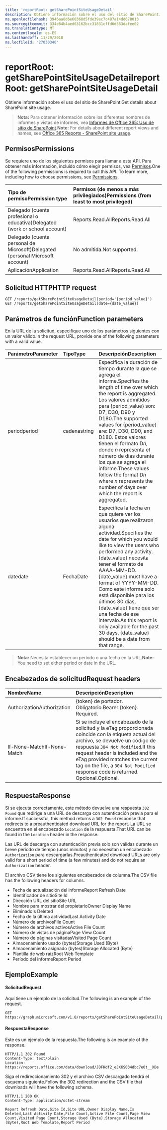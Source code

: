 ```yaml
---
title: 'reportRoot: getSharePointSiteUsageDetail'
description: Obtiene información sobre el uso del sitio de SharePoint.
ms.openlocfilehash: 3946aa8d6e60368d5fde39ec7c487a14dd678013
ms.sourcegitcommit: 334e84b4aed63162bcc31831cffd6d363dafee02
ms.translationtype: MT
ms.contentlocale: es-ES
ms.lasthandoff: 11/29/2018
ms.locfileid: "27030340"
---
```

# <a name="reportroot-getsharepointsiteusagedetail"></a><span data-ttu-id="92c6b-103">reportRoot: getSharePointSiteUsageDetail</span><span class="sxs-lookup"><span data-stu-id="92c6b-103">reportRoot: getSharePointSiteUsageDetail</span></span>

<span data-ttu-id="92c6b-104">Obtiene información sobre el uso del sitio de SharePoint.</span><span class="sxs-lookup"><span data-stu-id="92c6b-104">Get details about SharePoint site usage.</span></span>

> <span data-ttu-id="92c6b-105">**Nota:** Para obtener información sobre los diferentes nombres de informes y vistas de informes, vea [Informes de Office 365: Uso de sitio de SharePoint](https://support.office.com/client/SharePoint-site-usage-4ecfb843-e5d5-464d-8bf6-7ed512a9b213).</span><span class="sxs-lookup"><span data-stu-id="92c6b-105">**Note:** For details about different report views and names, see [Office 365 Reports - SharePoint site usage](https://support.office.com/client/SharePoint-site-usage-4ecfb843-e5d5-464d-8bf6-7ed512a9b213).</span></span>

## <a name="permissions"></a><span data-ttu-id="92c6b-106">Permisos</span><span class="sxs-lookup"><span data-stu-id="92c6b-106">Permissions</span></span>

<span data-ttu-id="92c6b-p101">Se requiere uno de los siguientes permisos para llamar a esta API. Para obtener más información, incluido cómo elegir permisos, vea [Permisos](/graph/permissions-reference).</span><span class="sxs-lookup"><span data-stu-id="92c6b-p101">One of the following permissions is required to call this API. To learn more, including how to choose permissions, see [Permissions](/graph/permissions-reference).</span></span>

| <span data-ttu-id="92c6b-109">Tipo de permiso</span><span class="sxs-lookup"><span data-stu-id="92c6b-109">Permission type</span></span>                        | <span data-ttu-id="92c6b-110">Permisos (de menos a más privilegiados)</span><span class="sxs-lookup"><span data-stu-id="92c6b-110">Permissions (from least to most privileged)</span></span> |
| :------------------------------------- | :--------------------------------------- |
| <span data-ttu-id="92c6b-111">Delegado (cuenta profesional o educativa)</span><span class="sxs-lookup"><span data-stu-id="92c6b-111">Delegated (work or school account)</span></span>     | <span data-ttu-id="92c6b-112">Reports.Read.All</span><span class="sxs-lookup"><span data-stu-id="92c6b-112">Reports.Read.All</span></span>                         |
| <span data-ttu-id="92c6b-113">Delegado (cuenta personal de Microsoft)</span><span class="sxs-lookup"><span data-stu-id="92c6b-113">Delegated (personal Microsoft account)</span></span> | <span data-ttu-id="92c6b-114">No admitida.</span><span class="sxs-lookup"><span data-stu-id="92c6b-114">Not supported.</span></span>                           |
| <span data-ttu-id="92c6b-115">Aplicación</span><span class="sxs-lookup"><span data-stu-id="92c6b-115">Application</span></span>                            | <span data-ttu-id="92c6b-116">Reports.Read.All</span><span class="sxs-lookup"><span data-stu-id="92c6b-116">Reports.Read.All</span></span>                         |

## <a name="http-request"></a><span data-ttu-id="92c6b-117">Solicitud HTTP</span><span class="sxs-lookup"><span data-stu-id="92c6b-117">HTTP request</span></span>

<!-- { "blockType": "samples" } --> 

```http
GET /reports/getSharePointSiteUsageDetail(period='{period_value}')
GET /reports/getSharePointSiteUsageDetail(date={date_value})
```

## <a name="function-parameters"></a><span data-ttu-id="92c6b-118">Parámetros de función</span><span class="sxs-lookup"><span data-stu-id="92c6b-118">Function parameters</span></span>

<span data-ttu-id="92c6b-119">En la URL de la solicitud, especifique uno de los parámetros siguientes con un valor válido.</span><span class="sxs-lookup"><span data-stu-id="92c6b-119">In the request URL, provide one of the following parameters with a valid value.</span></span>

| <span data-ttu-id="92c6b-120">Parámetro</span><span class="sxs-lookup"><span data-stu-id="92c6b-120">Parameter</span></span> | <span data-ttu-id="92c6b-121">Tipo</span><span class="sxs-lookup"><span data-stu-id="92c6b-121">Type</span></span>   | <span data-ttu-id="92c6b-122">Descripción</span><span class="sxs-lookup"><span data-stu-id="92c6b-122">Description</span></span>                              |
| :-------- | :----- | :--------------------------------------- |
| <span data-ttu-id="92c6b-123">period</span><span class="sxs-lookup"><span data-stu-id="92c6b-123">period</span></span>    | <span data-ttu-id="92c6b-124">cadena</span><span class="sxs-lookup"><span data-stu-id="92c6b-124">string</span></span> | <span data-ttu-id="92c6b-125">Especifica la duración de tiempo durante la que se agrega el informe.</span><span class="sxs-lookup"><span data-stu-id="92c6b-125">Specifies the length of time over which the report is aggregated.</span></span> <span data-ttu-id="92c6b-126">Los valores admitidos para {period_value} son: D7, D30, D90 y D180.</span><span class="sxs-lookup"><span data-stu-id="92c6b-126">The supported values for {period_value} are: D7, D30, D90, and D180.</span></span> <span data-ttu-id="92c6b-127">Estos valores tienen el formato D*n*, donde *n* representa el número de días durante los que se agrega el informe.</span><span class="sxs-lookup"><span data-stu-id="92c6b-127">These values follow the format D*n* where *n* represents the number of days over which the report is aggregated.</span></span> |
| <span data-ttu-id="92c6b-128">date</span><span class="sxs-lookup"><span data-stu-id="92c6b-128">date</span></span>      | <span data-ttu-id="92c6b-129">Fecha</span><span class="sxs-lookup"><span data-stu-id="92c6b-129">Date</span></span>   | <span data-ttu-id="92c6b-130">Especifica la fecha en que quiere ver los usuarios que realizaron alguna actividad.</span><span class="sxs-lookup"><span data-stu-id="92c6b-130">Specifies the date for which you would like to view the users who performed any activity.</span></span> <span data-ttu-id="92c6b-131">{date_value} necesita tener el formato de AAAA-MM-DD.</span><span class="sxs-lookup"><span data-stu-id="92c6b-131">{date_value} must have a format of YYYY-MM-DD.</span></span> <span data-ttu-id="92c6b-132">Como este informe solo está disponible para los últimos 30 días, {date_value} tiene que ser una fecha de ese intervalo.</span><span class="sxs-lookup"><span data-stu-id="92c6b-132">As this report is only available for the past 30 days, {date_value} should be a date from that range.</span></span> |

> <span data-ttu-id="92c6b-133">**Nota:** Necesita establecer un período o una fecha en la URL.</span><span class="sxs-lookup"><span data-stu-id="92c6b-133">**Note:** You need to set either period or date in the URL.</span></span>

## <a name="request-headers"></a><span data-ttu-id="92c6b-134">Encabezados de solicitud</span><span class="sxs-lookup"><span data-stu-id="92c6b-134">Request headers</span></span>

| <span data-ttu-id="92c6b-135">Nombre</span><span class="sxs-lookup"><span data-stu-id="92c6b-135">Name</span></span>          | <span data-ttu-id="92c6b-136">Descripción</span><span class="sxs-lookup"><span data-stu-id="92c6b-136">Description</span></span>                              |
| :------------ | :--------------------------------------- |
| <span data-ttu-id="92c6b-137">Authorization</span><span class="sxs-lookup"><span data-stu-id="92c6b-137">Authorization</span></span> | <span data-ttu-id="92c6b-p104">{token} de portador. Obligatorio.</span><span class="sxs-lookup"><span data-stu-id="92c6b-p104">Bearer {token}. Required.</span></span>                |
| <span data-ttu-id="92c6b-140">If-None-Match</span><span class="sxs-lookup"><span data-stu-id="92c6b-140">If-None-Match</span></span> | <span data-ttu-id="92c6b-141">Si se incluye el encabezado de la solicitud y la eTag proporcionada coincide con la etiqueta actual del archivo, se devuelve un código de respuesta `304 Not Modified`.</span><span class="sxs-lookup"><span data-stu-id="92c6b-141">If this request header is included and the eTag provided matches the current tag on the file, a `304 Not Modified` response code is returned.</span></span> <span data-ttu-id="92c6b-142">Opcional.</span><span class="sxs-lookup"><span data-stu-id="92c6b-142">Optional.</span></span> |

## <a name="response"></a><span data-ttu-id="92c6b-143">Respuesta</span><span class="sxs-lookup"><span data-stu-id="92c6b-143">Response</span></span>

<span data-ttu-id="92c6b-144">Si se ejecuta correctamente, este método devuelve una respuesta `302 Found` que redirige a una URL de descarga con autenticación previa para el informe.</span><span class="sxs-lookup"><span data-stu-id="92c6b-144">If successful, this method returns a `302 Found` response that redirects to a preauthenticated download URL for the report.</span></span> <span data-ttu-id="92c6b-145">La URL se encuentra en el encabezado `Location` de la respuesta.</span><span class="sxs-lookup"><span data-stu-id="92c6b-145">That URL can be found in the `Location` header in the response.</span></span>

<span data-ttu-id="92c6b-146">Las URL de descarga con autenticación previa solo son válidas durante un breve período de tiempo (unos minutos) y no necesitan un encabezado `Authorization` para descargarlas.</span><span class="sxs-lookup"><span data-stu-id="92c6b-146">Preauthenticated download URLs are only valid for a short period of time (a few minutes) and do not require an `Authorization` header.</span></span>

<span data-ttu-id="92c6b-147">El archivo CSV tiene los siguientes encabezados de columna.</span><span class="sxs-lookup"><span data-stu-id="92c6b-147">The CSV file has the following headers for columns.</span></span>

- <span data-ttu-id="92c6b-148">Fecha de actualización del informe</span><span class="sxs-lookup"><span data-stu-id="92c6b-148">Report Refresh Date</span></span>
- <span data-ttu-id="92c6b-149">Identificador de sitio</span><span class="sxs-lookup"><span data-stu-id="92c6b-149">Site Id</span></span>
- <span data-ttu-id="92c6b-150">Dirección URL del sitio</span><span class="sxs-lookup"><span data-stu-id="92c6b-150">Site URL</span></span>
- <span data-ttu-id="92c6b-151">Nombre para mostrar del propietario</span><span class="sxs-lookup"><span data-stu-id="92c6b-151">Owner Display Name</span></span>
- <span data-ttu-id="92c6b-152">Eliminado</span><span class="sxs-lookup"><span data-stu-id="92c6b-152">Is Deleted</span></span>
- <span data-ttu-id="92c6b-153">Fecha de la última actividad</span><span class="sxs-lookup"><span data-stu-id="92c6b-153">Last Activity Date</span></span>
- <span data-ttu-id="92c6b-154">Número de archivos</span><span class="sxs-lookup"><span data-stu-id="92c6b-154">File Count</span></span>
- <span data-ttu-id="92c6b-155">Número de archivos activos</span><span class="sxs-lookup"><span data-stu-id="92c6b-155">Active File Count</span></span>
- <span data-ttu-id="92c6b-156">Número de vistas de página</span><span class="sxs-lookup"><span data-stu-id="92c6b-156">Page View Count</span></span>
- <span data-ttu-id="92c6b-157">Número de páginas visitadas</span><span class="sxs-lookup"><span data-stu-id="92c6b-157">Visited Page Count</span></span>
- <span data-ttu-id="92c6b-158">Almacenamiento usado (bytes)</span><span class="sxs-lookup"><span data-stu-id="92c6b-158">Storage Used (Byte)</span></span>
- <span data-ttu-id="92c6b-159">Almacenamiento asignado (bytes)</span><span class="sxs-lookup"><span data-stu-id="92c6b-159">Storage Allocated (Byte)</span></span>
- <span data-ttu-id="92c6b-160">Plantilla de web raíz</span><span class="sxs-lookup"><span data-stu-id="92c6b-160">Root Web Template</span></span>
- <span data-ttu-id="92c6b-161">Período del informe</span><span class="sxs-lookup"><span data-stu-id="92c6b-161">Report Period</span></span>

## <a name="example"></a><span data-ttu-id="92c6b-162">Ejemplo</span><span class="sxs-lookup"><span data-stu-id="92c6b-162">Example</span></span>

#### <a name="request"></a><span data-ttu-id="92c6b-163">Solicitud</span><span class="sxs-lookup"><span data-stu-id="92c6b-163">Request</span></span>

<span data-ttu-id="92c6b-164">Aquí tiene un ejemplo de la solicitud.</span><span class="sxs-lookup"><span data-stu-id="92c6b-164">The following is an example of the request.</span></span>

<!--{
  "blockType": "request",
  "isComposable": true,
  "name": "reportroot_getsharepointsiteusageuserdetail"
}-->

```http
GET https://graph.microsoft.com/v1.0/reports/getSharePointSiteUsageDetail(period='D7')
```

#### <a name="response"></a><span data-ttu-id="92c6b-165">Respuesta</span><span class="sxs-lookup"><span data-stu-id="92c6b-165">Response</span></span>

<span data-ttu-id="92c6b-166">Este es un ejemplo de la respuesta.</span><span class="sxs-lookup"><span data-stu-id="92c6b-166">The following is an example of the response.</span></span>

<!-- {
  "blockType": "response",
  "truncated": true,
  "@odata.type": "microsoft.graph.report"
} -->

```http
HTTP/1.1 302 Found
Content-Type: text/plain
Location: https://reports.office.com/data/download/JDFKdf2_eJXKS034dbc7e0t__XDe
```

<span data-ttu-id="92c6b-167">Siga el redireccionamiento 302 y el archivo CSV descargado tendrá el esquema siguiente.</span><span class="sxs-lookup"><span data-stu-id="92c6b-167">Follow the 302 redirection and the CSV file that downloads will have the following schema.</span></span>

<!-- { "blockType": "ignored" } --> 

```http
HTTP/1.1 200 OK
Content-Type: application/octet-stream

Report Refresh Date,Site Id,Site URL,Owner Display Name,Is Deleted,Last Activity Date,File Count,Active File Count,Page View Count,Visited Page Count,Storage Used (Byte),Storage Allocated (Byte),Root Web Template,Report Period
```
